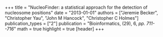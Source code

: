 +++
title = "NucleoFinder: a statistical approach for the detection of nucleosome positions"
date = "2013-01-01"
authors = ["Jeremie Becker", "Christopher Yau", "John M Hancock", "Christopher C Holmes"]
publication_types = ["2"]
publication = "Bioinformatics, (29), 6, _pp. 711--716_"
math = true
highlight = true
[header]
+++
